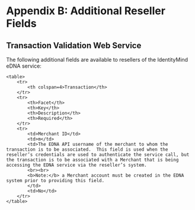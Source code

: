 # Appendix B: Additional Reseller Fields

## Transaction Validation Web Service

The following additional fields are available to resellers of the IdentityMind eDNA service:

	<table>
		<tr>
			<th colspan=4>Transaction</th>
		</tr>
		<tr>
			<th>Facet</th>
			<th>Key</th>
			<th>Description</th>
			<th>Required</th>
		</tr>
		<tr>
			<td>Merchant ID</td>
			<td>m</td>
			<td>The EDNA API username of the merchant to whom the transaction is to be associated.  This field is used when the reseller’s credentials are used to authenticate the service call, but the transaction is to be associated with a Merchant that is being accessing the EDNA service via the reseller’s system.
			<br><br>  
			<b>Note:</b> a Merchant account must be created in the EDNA system prior to providing this field.
			</td>
			<td>No</td>
		</tr>
	</table>